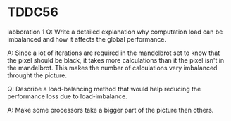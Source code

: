 TDDC56
======

labboration 1
Q: Write a detailed explanation why computation load can be imbalanced and how it affects the global performance.

A: Since a lot of iterations are required in the mandelbrot set to know that the pixel should be black, it takes more calculations than it the pixel isn't in the mandelbrot. This makes the number of calculations very imbalanced throught the picture.

Q: Describe a load-balancing method that would help reducing the performance loss due to load-imbalance.

A: Make some processors take a bigger part of the picture then others.

